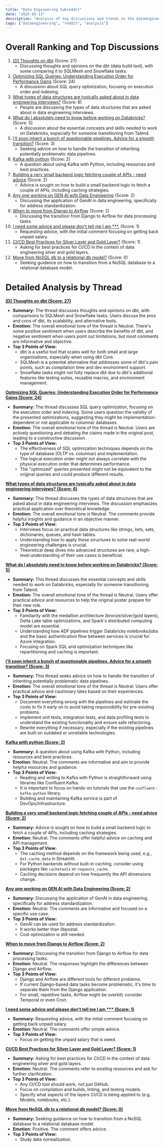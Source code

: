 ```yaml
---
title: "Data Engineering Subreddit"
date: "2025-03-13"
description: "Analysis of top discussions and trends in the dataengineering subreddit"
tags: ["dataengineering", "reddit", "analysis"]
---
```


# Overall Ranking and Top Discussions
1.  [[D] Thoughts on dbt](https://www.reddit.com/r/dataengineering/comments/1jafpb3/thoughts_on_dbt/) (Score: 27)
    * Discussing thoughts and opinions on the dbt (data build tool), with some comparing it to SQLMesh and Snowflake tasks.
2.  [Optimizing SQL Queries: Understanding Execution Order for Performance Gains](https://www.reddit.com/r/dataengineering/comments/1ja89yp/optimizing_sql_queries_understanding_execution/) (Score: 24)
    * A discussion about SQL query optimization, focusing on execution order and indexing.
3.  [What types of data structures are typically asked about in data engineering interviews?](https://www.reddit.com/r/dataengineering/comments/1jafhx5/what_types_of_data_structures_are_typically_asked/) (Score: 6)
    * People are discussing the types of data structures that are asked about in data engineering interviews.
4.  [What do I absolutely need to know before working on Databricks?](https://www.reddit.com/r/dataengineering/comments/1ja8nq8/what_do_i_absolutely_need_to_know_before_working/) (Score: 5)
    * A discussion about the essential concepts and skills needed to work on Databricks, especially for someone transitioning from Talend.
5.  [I'll soon inherit a bunch of questionable pipelines. Advice for a smooth transition?](https://www.reddit.com/r/dataengineering/comments/1jaag0v/ill_soon_inherit_a_bunch_of_questionable/) (Score: 3)
    * Seeking advice on how to handle the transition of inheriting potentially problematic data pipelines.
6.  [Kafka with python](https://www.reddit.com/r/dataengineering/comments/1jaa83l/kafka_with_python/) (Score: 2)
    * A question about using Kafka with Python, including resources and best practices.
7.  [Building a very small backend logic fetching couple of APIs - need advice](https://www.reddit.com/r/dataengineering/comments/1jaakga/building_a_very_small_backend_logic_fetching/) (Score: 2)
    * Advice is sought on how to build a small backend logic to fetch a couple of APIs, including caching strategies.
8.  [Any one working on GEN AI with Data Engineering](https://www.reddit.com/r/dataengineering/comments/1jadwso/any_one_working_on_gen_ai_with_data_engineering/) (Score: 2)
    * Discussing the application of GenAI in data engineering, specifically for address standardization.
9.  [When to move from Django to Airflow](https://www.reddit.com/r/dataengineering/comments/1jak2hy/when_to_move_from_django_to_airflow/) (Score: 2)
    * Discussing the transition from Django to Airflow for data processing tasks.
10. [I need some advice and please don't tell me I am ***.](https://www.reddit.com/r/dataengineering/comments/1jafk03/i_need_some_advice_and_please_dont_tell_me_i_am/) (Score: 1)
    * Requesting advice, with the initial comment focusing on getting back unpaid salary.
11. [CI/CD Best Practices for Silver Layer and Gold Layer?](https://www.reddit.com/r/dataengineering/comments/1jaj9u6/cicd_best_practices_for_silver_layer_and_gold/) (Score: 1)
    * Asking for best practices for CI/CD in the context of data engineering silver and gold layers.
12. [Move from NoSQL db to a relational db model?](https://www.reddit.com/r/dataengineering/comments/1jakzxz/move_from_nosql_db_to_a_relational_db_model/) (Score: 0)
    * Seeking guidance on how to transition from a NoSQL database to a relational database model.

# Detailed Analysis by Thread
**[[D] Thoughts on dbt (Score: 27)](https://www.reddit.com/r/dataengineering/comments/1jafpb3/thoughts_on_dbt/)**
*  **Summary:**  The thread discusses thoughts and opinions on dbt, with comparisons to SQLMesh and Snowflake tasks. Users discuss the pros and cons of dbt, its scalability, and alternative tools.
*  **Emotion:** The overall emotional tone of the thread is Neutral. There's some positive sentiment when users describe the benefits of dbt, and negative sentiment when users point out limitations, but most comments are informative and objective.
*  **Top 3 Points of View:**
    *   dbt is a useful tool that scales well for both small and large organizations, especially when using dbt Core.
    *   SQLMesh is a potential alternative that addresses some of dbt's pain points, such as compilation time and dev environment support.
    *   Snowflake tasks might not fully replace dbt due to dbt's additional features like testing suites, reusable macros, and environment management.

**[Optimizing SQL Queries: Understanding Execution Order for Performance Gains (Score: 24)](https://www.reddit.com/r/dataengineering/comments/1ja89yp/optimizing_sql_queries_understanding_execution/)**
*  **Summary:** The thread discusses SQL query optimization, focusing on the execution order and indexing. Some users question the validity of the presented optimizations, suggesting they might be implementation-dependent or not applicable to columnar databases.
*  **Emotion:** The overall emotional tone of the thread is Neutral. Users are actively questioning and debating the claims made in the original post, leading to a constructive discussion.
*  **Top 3 Points of View:**
    *   The effectiveness of SQL optimization techniques depends on the type of database (OLTP vs. columnar) and implementation.
    *   The logical execution order might not always correlate with the physical execution order that determines performance.
    *   The "optimized" queries presented might not be equivalent to the original queries and could produce different results.

**[What types of data structures are typically asked about in data engineering interviews? (Score: 6)](https://www.reddit.com/r/dataengineering/comments/1jafhx5/what_types_of_data_structures_are_typically_asked/)**
*  **Summary:** This thread discusses the types of data structures that are asked about in data engineering interviews. The discussion emphasizes practical application over theoretical knowledge.
*  **Emotion:** The overall emotional tone is Neutral. The comments provide helpful insights and guidance in an objective manner.
*  **Top 3 Points of View:**
    *   Interviews focus on practical data structures like strings, lists, sets, dictionaries, queues, and hash tables.
    *   Understanding how to apply these structures to solve real-world engineering challenges is crucial.
    *   Theoretical deep dives into advanced structures are rare; a high-level understanding of their use cases is beneficial.

**[What do I absolutely need to know before working on Databricks? (Score: 5)](https://www.reddit.com/r/dataengineering/comments/1ja8nq8/what_do_i_absolutely_need_to_know_before_working/)**
*  **Summary:** This thread discusses the essential concepts and skills needed to work on Databricks, especially for someone transitioning from Talend.
*  **Emotion:** The overall emotional tone of the thread is Neutral. Users offer practical advice and resources to help the original poster prepare for their new role.
*  **Top 3 Points of View:**
    *   Familiarity with the medallion architecture (bronze/silver/gold layers), Delta Lake table optimizations, and Spark's distributed computing model are essential.
    *   Understanding how ADF pipelines trigger Databricks notebooks/jobs and the basic authentication flow between services is crucial for Azure integration.
    *   Focusing on Spark SQL and optimization techniques like repartitioning and caching is important.

**[I'll soon inherit a bunch of questionable pipelines. Advice for a smooth transition? (Score: 3)](https://www.reddit.com/r/dataengineering/comments/1jaag0v/ill_soon_inherit_a_bunch_of_questionable/)**
*  **Summary:** This thread seeks advice on how to handle the transition of inheriting potentially problematic data pipelines.
*  **Emotion:** The overall emotional tone of the thread is Neutral. Users offer practical advice and cautionary tales based on their experiences.
*  **Top 3 Points of View:**
    *   Document everything wrong with the pipelines and estimate the costs to fix it early on to avoid taking responsibility for pre-existing problems.
    *   Implement unit tests, integration tests, and data profiling tests to understand the existing functionality and ensure safe refactoring.
    *   Rewrite everything if necessary, especially if the existing pipelines are built on outdated or unreliable technologies.

**[Kafka with python (Score: 2)](https://www.reddit.com/r/dataengineering/comments/1jaa83l/kafka_with_python/)**
*  **Summary:** A question about using Kafka with Python, including resources and best practices.
*  **Emotion:** Neutral. The comments are informative and aim to provide helpful resources and guidance.
*  **Top 3 Points of View:**
    *   Reading and writing to Kafka with Python is straightforward using libraries like Confluent Kafka.
    *   It is important to focus on hands-on tutorials that use the `confluent-kafka-python` library.
    *   Building and maintaining Kafka service is part of DevOps/Infrastructure.

**[Building a very small backend logic fetching couple of APIs - need advice (Score: 2)](https://www.reddit.com/r/dataengineering/comments/1jaakga/building_a_very_small_backend_logic_fetching/)**
*  **Summary:** Advice is sought on how to build a small backend logic to fetch a couple of APIs, including caching strategies.
*  **Emotion:** Neutral. The comments offer helpful advice on caching and API management.
*  **Top 3 Points of View:**
    *   The caching method depends on the framework being used, e.g., `@st.cache_data` in Streamlit.
    *   For Python backends without built-in caching, consider using packages like `cachetools` or `requests_cache`.
    *   Caching decisions depend on how frequently the API dimensions change.

**[Any one working on GEN AI with Data Engineering (Score: 2)](https://www.reddit.com/r/dataengineering/comments/1jadwso/any_one_working_on_gen_ai_with_data_engineering/)**
*  **Summary:** Discussing the application of GenAI in data engineering, specifically for address standardization.
*  **Emotion:** Neutral. The comments are informative and focused on a specific use case.
*  **Top 3 Points of View:**
    *   GenAI can be used for address standardization.
    *   It works better than libpostal.
    *   Cost optimization is still needed.

**[When to move from Django to Airflow (Score: 2)](https://www.reddit.com/r/dataengineering/comments/1jak2hy/when_to_move_from_django_to_airflow/)**
*  **Summary:** Discussing the transition from Django to Airflow for data processing tasks.
*  **Emotion:** Neutral. The responses highlight the differences between Django and Airflow.
*  **Top 3 Points of View:**
    *   Django and Airflow are different tools for different problems.
    *   If current Django-based data tasks become problematic, it's time to separate them from the Django application.
    *   For small, repetitive tasks, Airflow might be overkill; consider Temporal or even Cron.

**[I need some advice and please don't tell me I am *** (Score: 1)](https://www.reddit.com/r/dataengineering/comments/1jafk03/i_need_some_advice_and_please_dont_tell_me_i_am/)**
*  **Summary:** Requesting advice, with the initial comment focusing on getting back unpaid salary.
*  **Emotion:** Neutral. The comments offer simple advice.
*  **Top 3 Points of View:**
    *   Focus on getting the unpaid salary that is owed.

**[CI/CD Best Practices for Silver Layer and Gold Layer? (Score: 1)](https://www.reddit.com/r/dataengineering/comments/1jaj9u6/cicd_best_practices_for_silver_layer_and_gold/)**
*  **Summary:** Asking for best practices for CI/CD in the context of data engineering silver and gold layers.
*  **Emotion:** Neutral. The comments refer to existing resources and ask for further clarification.
*  **Top 3 Points of View:**
    *   Any CI/CD tool should work, not just GitHub.
    *   Focus on compilation and builds, linting, and testing models.
    *   Specify what aspects of the layers CI/CD is being applied to (e.g. Models, notebooks, etc.).

**[Move from NoSQL db to a relational db model? (Score: 0)](https://www.reddit.com/r/dataengineering/comments/1jakzxz/move_from_nosql_db_to_a_relational_db_model/)**
*  **Summary:** Seeking guidance on how to transition from a NoSQL database to a relational database model.
*  **Emotion:** Positive. The comment offers advice.
*  **Top 3 Points of View:**
    *   Study data normalization.


